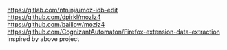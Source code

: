 https://gitlab.com/ntninja/moz-idb-edit
<br>
https://github.com/dpirkl/mozlz4
<br>
https://github.com/baillow/mozlz4
<br>
https://github.com/CognizantAutomaton/Firefox-extension-data-extraction
<br>
inspired by above project
